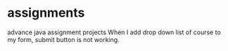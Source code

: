 # assignments
advance java assignment projects
When I add drop down list of course to my form, submit button is not working.
